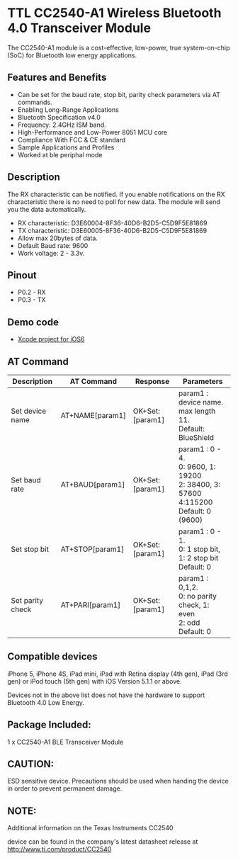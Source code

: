 # TTL CC2540-A1 Wireless Bluetooth 4.0 Transceiver Module

The CC2540-A1 module is a cost-effective, low-power, true system-on-chip (SoC) for Bluetooth low energy applications. 

## Features and Benefits

* Can be set for the baud rate, stop bit, parity check parameters via AT commands.
* Enabling Long-Range Applications
* Bluetooth Specification v4.0
* Frequency: 2.4GHz ISM band.
* High-Performance and Low-Power 8051 MCU core
* Compliance With FCC & CE standard
* Sample Applications and Profiles
* Worked at ble periphal mode

## Description

The RX characteristic can be notified. If you enable notifications on the RX characteristic there is no need to poll for new data. The module will send you the data automatically.

* RX characteristic: D3E60004-8F36-40D6-B2D5-C5D9F5E81869
* TX characteristic: D3E60005-8F36-40D6-B2D5-C5D9F5E81869
* Allow max 20bytes of data.
* Default Baud rate: 9600
* Work voltage: 2 - 3.3v.

## Pinout

* P0.2 - RX
* P0.3 - TX

## Demo code

* [Xcode project for iOS6](https://github.com/volca/BlueShieldDemo)

## AT Command

| Description | AT Command | Response | Parameters | 
----|----|----|----
| Set device name |AT+NAME[param1] | OK+Set:[param1] | param1 : device name. <br>max length 11. <br>Default: BlueShield |
| Set baud rate|AT+BAUD[param1] | OK+Set:[param1] | param1 : 0 - 4. <br>0: 9600, 1: 19200<br>2: 38400, 3: 57600<br>4:115200<br>Default: 0 (9600) |
| Set stop bit |AT+STOP[param1] | OK+Set:[param1] | param1 : 0 - 1. <br>0: 1 stop bit, 1: 2 stop bit<br>Default: 0 |
| Set parity check |AT+PARI[param1] | OK+Set:[param1] | param1 : 0,1,2. <br>0: no parity check, 1: even<br>2: odd <br>Default: 0 |


## Compatible devices

iPhone 5, iPhone 4S, iPad mini, iPad with Retina display (4th gen), iPad (3rd gen) or iPod touch (5th gen) with iOS Version 5.1.1 or above.

Devices not in the above list does not have the hardware to support Bluetooth 4.0 Low Energy.


## Package Included:

1 x CC2540-A1 BLE Transceiver Module

## CAUTION:

ESD sensitive device. Precautions should be used when handing the device in order to prevent permanent damage.

## NOTE:

Additional information on the Texas Instruments CC2540

device can be found in the company's latest datasheet release at http://www.ti.com/product/CC2540

